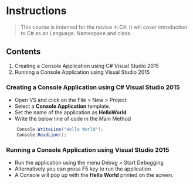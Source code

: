 ﻿# Instructions

> This course is indented for the novice in C#. It will cover introduction to C# as an Language. Namespace and class. 


## Contents

1. Creating a Console Application using C# Visual Studio 2015
1. Running a Console Application using Visual Studio 2015



### Creating a Console Application using C# Visual Studio 2015

* Open VS and click on the File > New > Project
* Select a **Console Application** template. 
* Set the name of the application as **HelloWorld**
* Write the below line of code in the Main Method
``` C#
    Console.WriteLine("Hello World");
    Console.ReadLine();
``` 


### Running a Console Application using Visual Studio 2015

* Run the application using the menu Debug > Start Debugging
* Alternatively you can press F5 key to run the application
* A Console will pop up with the **Hello World** printed on the screen. 
